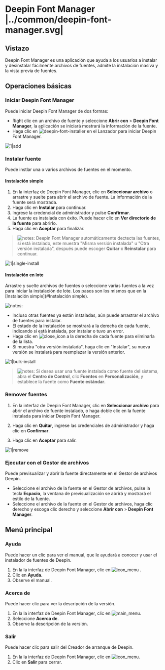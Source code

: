 # Deepin Font Manager |../common/deepin-font-manager.svg|

## Vistazo

Deepin Font Manager es una aplicación que ayuda a los usuarios a instalar y desinstalar fácilmente archivos de fuentes, admite la instalación masiva y la vista previa de fuentes.


## Operaciones básicas

### Iniciar Deepin Font Manager

Puede iniciar Deepin Font Manager de dos formas:

- Right clic en un archivo de fuente y seleccione **Abrir con** > **Deepin Font Manager**, la aplicación se iniciará mostrará la información de la fuente.
- Haga clic en ![deepin-font-installer](icon/font.svg) en el Lanzador para iniciar Deepin Font Manager.

![1|add](jpg/add.jpg)

### Instalar fuente
Puede instlar una o varios archivos de fuentes en el momento.

#### Instalación simple

1. En la interfaz de Deepin Font Manager, clic en **Seleccionar archivo** o arrastre y suelte para abrir el archivo de fuente. La información de la fuente será mostrada.
2. Haga clic en **Instalar** para continuar.
3. Ingrese la credencial de administrador y pulse **Confirmar**.
4. La fuente es instalada con éxito. Puede hacer clic en **Ver directorio de la fuente** para abrirlo.
5. Haga clic en  **Aceptar** para finalizar.


> ![notes](icon/notes.svg): Deepin Font Manager automáticamente dectecta las fuentes, si está instalado, este muestra "Misma versión instalada" u "Otra versión instalada", después puede escoger **Quitar** o **Reinstalar** para continuar.

![1|single-install](jpg/single-install.jpg)

#### Instalación en lote

Arrastre y suelte archivos de fuentes o seleccione varias fuentes a la vez para iniciar la instalación de lote. Los pasos son los mismos que en la [Instalación simple](#Instalación simple).

![notes](icon/tips.svg):

- Incluso otras fuentes ya están instaladas, aún puede arrastrar el archivo de fuentes para instalar.
- El estado de la instalación se mostrará a la derecha de cada fuente, indicando si está instalada, por instalar o tuvo un error.
- Haga clic en ![close_icon](icon/close_icon.svg) a la derecha de cada fuente para eliminarla de la lista.
- Si muestra "otra versión instalada", haga clic en "Instalar", su nueva versión se instalará para reemplazar la versión anterior.

![1|bulk-install](jpg/bulk-install.jpg)

> ![notes](icon/notes.svg): Si desea usar una fuente instalada como fuente del sistema, abra el **Centro de Control**, clic **Fuentes** en **Personalización**, y establece la fuente como **Fuente estándar**.

### Remover fuentes

1. En la interfaz de Deepin Font Manager, clic en **Seleccionar archivo** para abrir el archivo de fuente instalado, o haga doble clic en la fuente instalada para iniciar Deepin Font Manager.

2. Haga clic en **Quitar**, ingrese las credenciales de administrador y haga clic en **Confirmar**.

3. Haga clic en **Aceptar** para salir.


![1|remove](jpg/remove.jpg)

### Ejecutar con el Gestor de archivos ###

Puede previsualizar y abrir la fuente directamente en el Gestor de archivos Deepin.

- Seleccione el archivo de la fuente en el Gestor de archivos, pulse la tecla **Espacio**, la ventana de previsualización se abrirá y mostrará el estilo de la fuente.
- Seleccione el archivo de la fuente en el Gestor de archivos, haga clic derecho y escoga clic derecho y seleccione **Abrir con** > **Deepin Font Manager**.

## Menú principal

### Ayuda

Puede hacer un clic para ver el manual, que le ayudará a conocer y usar el instalador de fuentes de Deepin.

1. En la la interfaz de Deepin Font Manager, clic en ![icon_menu](icon/icon_menu.svg) .
2. Clic en **Ayuda**.
3. Observe el manual.

### Acerca de

Puede hacer clic para ver la descripción de la versión.

1. En la la interfaz de Deepin Font Manager, clic en ![main_menu](icon/main_menu.svg).
2. Seleccione **Acerca de**.
3. Observe la descripción de la versión.

### Salir

Puede hacer clic para salir del Creador de arranque de Deepin.

1. En la la interfaz de Deepin Font Manager, clic en ![icon_menu](icon/icon_menu.svg).
2. Clic en **Salir** para cerrar.
